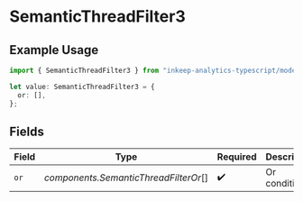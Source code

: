 # SemanticThreadFilter3

## Example Usage

```typescript
import { SemanticThreadFilter3 } from "inkeep-analytics-typescript/models/components";

let value: SemanticThreadFilter3 = {
  or: [],
};
```

## Fields

| Field                                 | Type                                  | Required                              | Description                           |
| ------------------------------------- | ------------------------------------- | ------------------------------------- | ------------------------------------- |
| `or`                                  | *components.SemanticThreadFilterOr*[] | :heavy_check_mark:                    | Or condition                          |